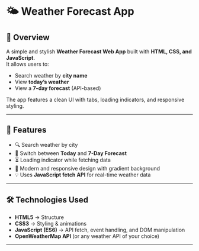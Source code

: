 # 🌤️ Weather Forecast App

## 📌 Overview
A simple and stylish **Weather Forecast Web App** built with **HTML, CSS, and JavaScript**.  
It allows users to:
- Search weather by **city name**
- View **today’s weather**
- View a **7-day forecast** (API-based)

The app features a clean UI with tabs, loading indicators, and responsive styling.

---

## 🚀 Features
- 🔍 Search weather by city
- 📅 Switch between **Today** and **7-Day Forecast**
- ⏳ Loading indicator while fetching data
- 🎨 Modern and responsive design with gradient background
- 💡 Uses **JavaScript fetch API** for real-time weather data

---

## 🛠️ Technologies Used
- **HTML5** → Structure  
- **CSS3** → Styling & animations  
- **JavaScript (ES6)** → API fetch, event handling, and DOM manipulation  
- **OpenWeatherMap API** (or any weather API of your choice)  

---


